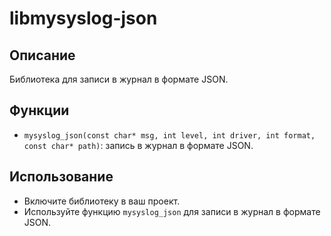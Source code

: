 # libmysyslog-json
## Описание
Библиотека для записи в журнал в формате JSON.

## Функции
- `mysyslog_json(const char* msg, int level, int driver, int format, const char* path)`: запись в журнал в формате JSON.

## Использование
- Включите библиотеку в ваш проект.
- Используйте функцию `mysyslog_json` для записи в журнал в формате JSON.
